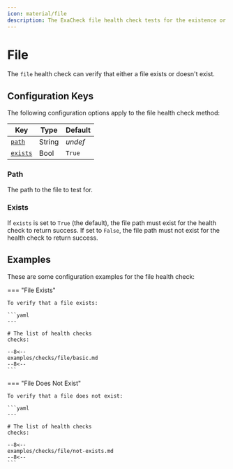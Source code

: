 ```yaml
---
icon: material/file
description: The ExaCheck file health check tests for the existence or absence of a file to determine if a service is healthy.
---
```


# File

The `file` health check can verify that either a file exists or doesn't exist.

## Configuration Keys

The following configuration options apply to the file health check method:

| Key                 | Type   | Default |
| ------------------- | ------ | ------- |
| [`path`](#path)     | String | *undef* |
| [`exists`](#exists) | Bool   | `True`  |

### Path

The path to the file to test for.

### Exists

If `exists` is set to `True` (the default), the file path must exist for the health check to return success. If set to `False`, the file path must not exist for the health check to return success.

## Examples

These are some configuration examples for the file health check:

=== "File Exists"

    To verify that a file exists:

    ```yaml
    ---

    # The list of health checks
    checks:

    --8<--
    examples/checks/file/basic.md
    --8<--
    ```

=== "File Does Not Exist"

    To verify that a file does not exist:

    ```yaml
    ---

    # The list of health checks
    checks:

    --8<--
    examples/checks/file/not-exists.md
    --8<--
    ```
